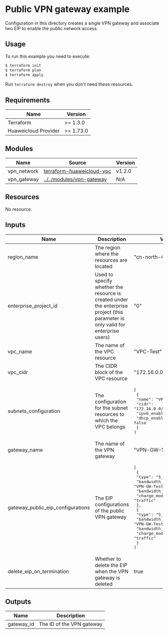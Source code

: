 # Public VPN gateway example

Configuration in this directory creates a single VPN gateway and associate two EIP to enable the public network access.

## Usage

To run this example you need to execute:

```bash
$ terraform init
$ terraform plan
$ terraform apply
```

Run `terraform destroy` when you don't need these resources.

## Requirements

| Name | Version |
|------|---------|
| Terraform | >= 1.3.0 |
| Huaweicloud Provider | >= 1.73.0 |

## Modules

<!-- markdownlint-disable MD013 -->
| Name | Source | Version |
|------|--------|---------|
| vpn_network | [terraform-huaweicloud-vpc](https://github.com/terraform-huaweicloud-modules/terraform-huaweicloud-vpc) | v1.2.0 |
| vpn_gateway | [../../modules/vpn-gateway](../../modules/vpn-gateway/README.md) | N/A |
<!-- markdownlint-enable MD013 -->

## Resources

No resource.

## Inputs

<!-- markdownlint-disable MD013 -->
| Name | Description | Value |
|------|-------------|-------|
| region_name | The region where the resources are located | "cn-north-4" |
| enterprise_project_id | Used to specify whether the resource is created under the enterprise project (this parameter is only valid for enterprise users) | "0" |
| vpc_name | The name of the VPC resource | "VPC-Test" |
| vpc_cidr | The CIDR block of the VPC resource | "172.16.0.0/24" |
| subnets_configuration | The configuration for the subnet resources to which the VPC belongs | <pre>[<br>  {<br>    "name": "VPC-Subnet-Test",<br>    "cidr": "172.16.0.0/24",<br>    "ipv6_enabled": false,<br>    "dhcp_enabled": false<br>  }<br>]</pre> |
| gateway_name | The name of the VPN gateway | "VPN-GW-Test" |
| gateway_public_eip_configurations | The EIP configurations of the public VPN gateway | <pre>[<br>  {<br>    "type": "5_bgp",<br>    "bandwidth_name": "VPN-GW-Test-EIP-01",<br>    "bandwidth_size": 5,<br>    "charge_mode": "traffic"<br>  },<br>  {<br>    "type": "5_bgp",<br>    "bandwidth_name": "VPN-GW-Test-EIP-02",<br>    "bandwidth_size": 5,<br>    "charge_mode": "traffic"<br>  }<br>]</pre> |
| delete_eip_on_termination | Whether to delete the EIP when the VPN gateway is deleted | true |
<!-- markdownlint-enable MD013 -->

## Outputs

| Name | Description |
|------|-------------|
| gateway_id | The ID of the VPN gateway |

